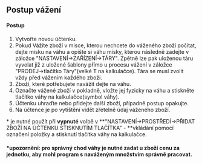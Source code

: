## Postup vážení

#### Postup

1. Vytvořte novou účtenku.
2. Pokud Vážíte zboží v misce, kterou nechcete do váženého zboží počítat, dejte misku na váhu a opište si váhu misky, kterou následně zadejte v záložce "NASTAVENÍ-&gt;ZAŘÍZENÍ-&gt;TÁRY". Zpětně lze pak uloženou táru vyvolat již z uložené šablony přímo u procesu vážení v záložce "PRODEJ-&gt;tlačítko Táry"\(velké T na kalkulačce\). Tára se musí zvolit vždy před vážením každého zboží.
3. Zboží, které potřebujete navážit dejte na váhu.
4. Označte vážené zboží v pokladně, vložte jej fyzicky na váhu a stiskněte tlačítko váhy na kalkulačce\(symbol váhy\).
5. Účtenku uhraďte nebo přidejte další zboží, případně postup opakujte.
6. Na účtence je po vytištění vidět zřetelně údaj váženého zboží.

\* je nutné použít při **vypnuté** volbě v **"NASTAVENÍ-&gt;PROSTŘEDÍ-&gt;PŘIDAT ZBOŽÍ NA ÚČTENKU STISKNUTÍM TLAČÍTKA" - **vkládání pomocí označení položky a stisknutí tlačítka váhy na kalkulačce.

#### 

**\*upozornění: pro správný chod váhy je nutné zadat u zboží cenu za jednotku, aby mohl program s naváženým množstvím správně pracovat.**

